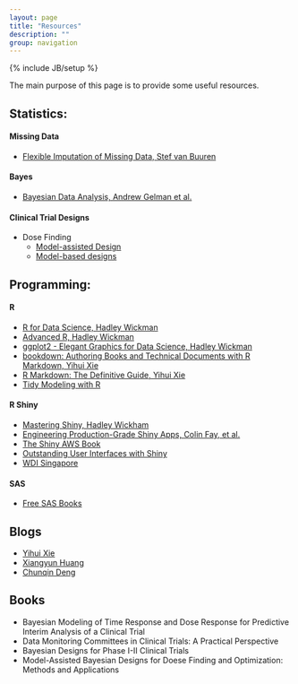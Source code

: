 ```yaml
---
layout: page
title: "Resources"
description: ""
group: navigation
---
```

{% include JB/setup %}

The main purpose of this page is to provide some useful resources. 

## Statistics: 

#### Missing Data
- [Flexible Imputation of Missing Data, Stef van Buuren](https://stefvanbuuren.name/fimd/ch-multivariate.html)

#### Bayes
- [Bayesian Data Analysis, Andrew Gelman et al. ](http://www.stat.columbia.edu/~gelman/book/)

#### Clinical Trial Designs 

+ Dose Finding 
  - [Model-assisted Design](https://reliable-frown-add.notion.site/Model-Assisted-e540e50589f748d98dd14c1a46dd179a?pvs=4)
  - [Model-based designs](https://reliable-frown-add.notion.site/Model-based-Designs-f5e236dea2ca415caa029d67a21c0432?pvs=4)

## Programming: 

#### R

- [R for Data Science, Hadley Wickman](https://r4ds.had.co.nz/)
- [Advanced R, Hadley Wickman](https://adv-r.hadley.nz/)
- [ggplot2 - Elegant Graphics for Data Science, Hadley Wickman](https://ggplot2-book.org/index.html)
- [bookdown: Authoring Books and Technical Documents with R Markdown, Yihui Xie](https://bookdown.org/yihui/bookdown/)
- [R Markdown: The Definitive Guide, Yihui Xie](https://bookdown.org/yihui/rmarkdown/)
- [Tidy Modeling with R](https://www.tmwr.org/index.html)

#### R Shiny 
- [Mastering Shiny, Hadley Wickham](https://mastering-shiny.org/index.html)
- [Engineering Production-Grade Shiny Apps, Colin Fay, et al. ](https://engineering-shiny.org/index.html)
- [The Shiny AWS Book](https://business-science.github.io/shiny-production-with-aws-book/index.html)
- [Outstanding User Interfaces with Shiny](https://unleash-shiny.rinterface.com/web-intro.html)
- [WDI Singapore](https://wdi-sg.github.io/gitbook-2018/ )

#### SAS 

- [Free SAS Books](https://support.sas.com/en/books/free-books.html)

## Blogs 

- [Yihui Xie](https://yihui.org/en/)
- [Xiangyun Huang](https://xiangyun.rbind.io/post/)
- [Chunqin Deng](http://onbiostatistics.blogspot.com/)


## Books 

- Bayesian Modeling of Time Response and Dose Response for Predictive Interim Analysis of a Clinical Trial
- Data Monitoring Committees in Clinical Trials: A Practical Perspective 
- Bayesian Designs for Phase I-II Clinical Trials
- Model-Assisted Bayesian Designs for Doese Finding and Optimization: Methods and Applications

